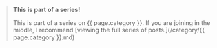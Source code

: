 
> **This is part of a series!**
>
> This is part of a series on {{ page.category }}. If you are joining in the middle, I recommend [viewing the full series of posts.](/category/{{ page.category }}.md)
